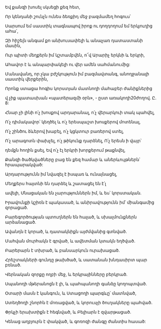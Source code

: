 Եվ քանզի խոսել սկսեցի քեզ հետ,


Որ կենդանի շունչն ունես ձեռքիդ մեջ բազմամեղ հոգուս՝


Սարսում եմ սաստիկ տագնապով իրոք ու դողդողում եմ երկյուղից ահա՛,


Զի հիշելն անգամ քո անխուսափելի և անաչառ դատաստանի մասին,


Ուր պիտի մեղքերն իմ կշտամբվեն, ո՜վ Արարիչ երկնի և երկրի,


Ահավոր է և անպարփակելի ու վեր ամեն սահմանումից:


Մանավանդ, որ չկա բժշկություն իմ բազմավտանգ, անողջանալի սաստիկ վերքերին,


Որոնք ստացա հոգիս կորստյան մատնողի մահաբեր ժանիքներից


վ չիք պատասխան «պատերազմի օրն», - ըստ առակողի20ժողով. Ը. 8:


Հնար չի լինի ո՛չ խոսքով արդարանալ, ո՛չ վերարկուի տակ պահվել,


Ո՛չ դիմակավոր՝ կեղծել և ո՛չ երեսպաշտ խոսքերով մոտենալ,


Ո՛չ շինծու ձևերով խաբել, ո՛չ կցկտուր բառերով ստել,


Ո՛չ արագոտն փախչել, ո՛չ թիկունք դարձնել, Ո՛չ երեսն ի վայր՝


դեմքն հողին քսել, Եվ ո՛չ էլ երկրի խորքերում թաքնվել,


Քանզի ծածկվածները բաց են քեզ համար և աներևույթներն՝ հրապարակված:


Արդարությունն իմ նվազել է իսպառ և ունայնացել,


Մեղքերս հայտնի են դարձել և շատացել են է՛լ


ավելի, Մնացական են չարություններն իմ, և ես՝ կորստական.


Իրավունքի կշիռն է պակասած, և անիրավությունն իմ՝ միանգամից զորացած.


Բարեգործության պտուղներն են հալած, և սխալմունքներն արձանացած.


Ավանդն է կորած, և դատակնիքն այժմվանից գտնված.


Մահվան մուրհակն է գրված, և ավետման կտակն եղծված.


Բարերարն է տխրած, և բանսարկուն ուրախացած.


Հրեշտակների գունդը թախծած, և սատանան խնդասիրտ պար բռնած.


Վերնական զորքը ողբի մեջ, և երկրայինները բերկրած.


Սպանողի մթերանոցն է լի, և պահպանողի գանձը կողոպտված.


Օտարի մասն է կանգուն, և Ստացողի պարգևը՝ մատնված,


Ստեղծողի շնորհն է մոռացված, և կորուսչի ծուղակները պահված.


Փրկչի երախտիքն է հեգնված, և Բելիարն է զվարթացած.


Կենաց աղբյուրն է փակված, և գոռոզի ժանգը ժանտիս հասած: